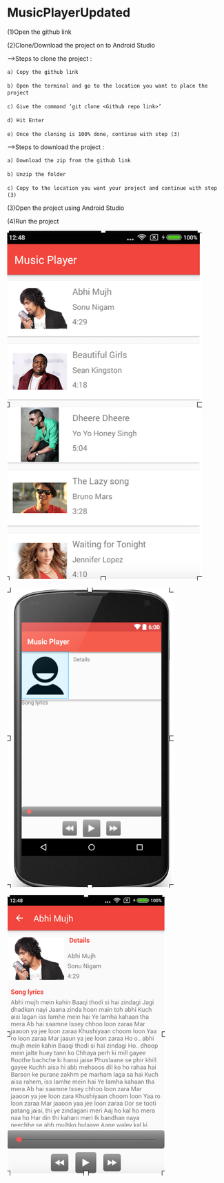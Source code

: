 # MusicPlayerUpdated


(1)Open the github link

(2)Clone/Download the project on to Android Studio

—>Steps to clone the project : 

    a) Copy the github link
    
    b) Open the terminal and go to the location you want to place the project
    
    c) Give the command ‘git clone <Github repo link>’
    
    d) Hit Enter
    
    e) Once the cloning is 100% done, continue with step (3)
    
—>Steps to download the project : 

    a) Download the zip from the github link
    
    b) Unzip the folder 
    
    c) Copy to the location you want your project and continue with step (3)
    
(3)Open the project using Android Studio

(4)Run the project

![alt tag](https://github.com/gouthamim/MusicPlayerUpdated/blob/master/app/src/main/res/raw/screenshot1.png)

![alt tag](https://github.com/gouthamim/MusicPlayerUpdated/blob/master/app/src/main/res/raw/screenshot2.png)

![alt tag](https://github.com/gouthamim/MusicPlayerUpdated/blob/master/app/src/main/res/raw/screenshot3.png)


